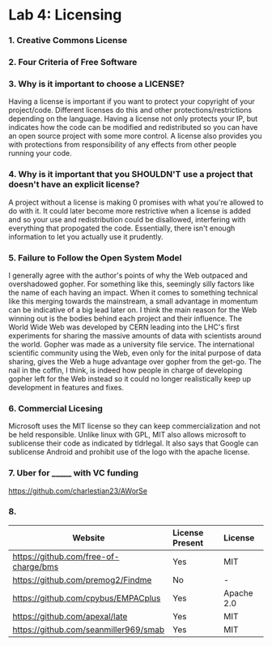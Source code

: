 # Lab 4: Licensing

### 1. Creative Commons License

### 2. Four Criteria of Free Software

### 3. Why is it important to choose a LICENSE?
Having a license is important if you want to protect your copyright of your project/code. Different licenses do this and other protections/restrictions depending on the language. Having a license not only protects your IP, but indicates how the code can be modified and redistributed so you can have an open source project with some more control. A license also provides you with protections from responsibility of any effects from other people running your code.

### 4. Why is it important that you SHOULDN'T use a project that doesn't have an explicit license?
A project without a license is making 0 promises with what you're allowed to do with it. It could later become more restrictive when a license is added and so your use and redistribution could be disallowed, interfering with everything that propogated the code. Essentially, there isn't enough information to let you actually use it prudently.

### 5. Failure to Follow the Open System Model
I generally agree with the author's points of why the Web outpaced and overshadowed gopher. For something like this, seemingly silly factors like the name of each having an impact. When it comes to something technical like this merging towards the mainstream, a small advantage in momentum can be indicative of a big lead later on. I think the main reason for the Web winning out is the bodies behind each project and their influence. The World Wide Web was developed by CERN leading into the LHC's first experiments for sharing the massive amounts of data with scientists around the world. Gopher was made as a university file service. The international scientific community using the Web, even only for the inital purpose of data sharing, gives the Web a huge advantage over gopher from the get-go. The nail in the coffin, I think, is indeed how people in charge of developing gopher left for the Web instead so it could no longer realistically keep up development in features and fixes.

### 6. Commercial Licesing
Microsoft uses the MIT license so they can keep commercialization and not be held responsible. Unlike linux with GPL, MIT also allows microsoft to sublicense their code as indicated by tldrlegal. It also says that Google can sublicense Android and prohibit use of the logo with the apache license.

### 7. Uber for _____ with VC funding
https://github.com/charlestian23/AWorSe

### 8. 
Website | License Present | License
---------|:----------|:-------
https://github.com/free-of-charge/bms | Yes | MIT
https://github.com/premog2/Findme | No | -
https://github.com/cpybus/EMPACplus | Yes | Apache 2.0
https://github.com/apexal/late | Yes | MIT
https://github.com/seanmiller969/smab | Yes | MIT
